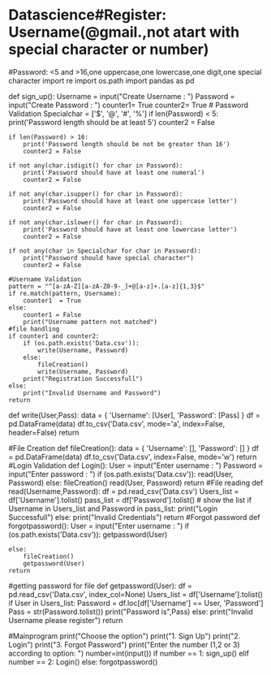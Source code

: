 # Datascience#Register: Username(@gmail.,not atart with special character or number)
#Password: <5 and >16,one uppercase,one lowercase,one digit,one special character
import re
import os.path
import pandas as pd


def sign_up():
    Username = input("Create Username : ")
    Password = input("Create Password : ")
    counter1= True
    counter2= True
    # Password Validation
    Specialchar = ['$', '@', '#', '%']
    if len(Password) < 5:
        print('Password length should be at least 5')
        counter2 = False

    if len(Password) > 16:
        print('Password length should be not be greater than 16')
        counter2 = False

    if not any(char.isdigit() for char in Password):
        print('Password should have at least one numeral')
        counter2 = False

    if not any(char.isupper() for char in Password):
        print('Password should have at least one uppercase letter')
        counter2 = False

    if not any(char.islower() for char in Password):
        print('Password should have at least one lowercase letter')
        counter2 = False

    if not any(char in Specialchar for char in Password):
        print("Password should have special character")
        counter2 = False

    #Username Validation
    pattern = "^[a-zA-Z][a-zA-Z0-9-_]+@[a-z]+.[a-z]{1,3}$"
    if re.match(pattern, Username):
        counter1  = True
    else:
        counter1 = False
        print("Username pattern not matched")
    #file handling
    if counter1 and counter2:
        if (os.path.exists('Data.csv')):
            write(Username, Password)
        else:
            fileCreation()
            write(Username, Password)
        print("Registration Successfull")
    else:
        print("Invalid Username and Password")
    return

def write(User,Pass):
    data = {
        'Username': [User],
        'Password': [Pass]
    }
    df = pd.DataFrame(data)
    df.to_csv('Data.csv', mode='a', index=False, header=False)
    return

#File Creation
def fileCreation():
    data = {
        'Username': [],
        'Password': []
    }
    df = pd.DataFrame(data)
    df.to_csv('Data.csv', index=False, mode='w')
    return
#Login Validation
def Login():
    User = input("Enter username : ")
    Password = input("Enter password : ")
    if (os.path.exists('Data.csv')):
        read(User, Password)
    else:
        fileCreation()
        read(User, Password)
    return
#File reading
def read(Username,Password):
    df = pd.read_csv('Data.csv')
    Users_list = df['Username'].tolist()
    pass_list = df['Password'].tolist()
    # show the list
    if Username in Users_list and Password in pass_list:
        print("Login Successfull")
    else:
        print("Invalid Credentials")
    return
#Forgot password
def forgotpassword():
    User = input("Enter username : ")
    if (os.path.exists('Data.csv')):
        getpassword(User)

    else:
        fileCreation()
        getpassword(User)
    return
#getting password for file
def getpassword(User):
    df = pd.read_csv('Data.csv', index_col=None)
    Users_list = df['Username'].tolist()
    if User in Users_list:
        Password = df.loc[df['Username'] == User, 'Password']
        Pass = str(Password.tolist())
        print("Password is",Pass)
    else:
        print("Invalid Username please register")
    return


#Mainprogram
print("Choose the option")
print("1. Sign Up")
print("2. Login")
print("3. Forgot Password")
print("Enter the number (1,2 or 3) according to option: ")
number=int(input())
if number == 1:
    sign_up()
elif number == 2:
    Login()
else:
    forgotpassword()
